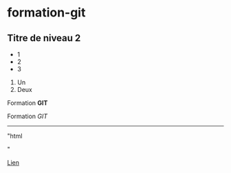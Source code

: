 # formation-git

## Titre de niveau 2

+ 1
+ 2
+ 3

1. Un
2. Deux

Formation **GIT**

Formation *GIT*

---

"html
<html></html>
"

[Lien](http://google.fr)